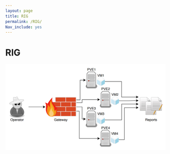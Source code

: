 ```yaml
---
layout: page
title: RIG
permalink: /RIG/
Nav_include: yes
---
```


# RIG

![Diagrams](/images/RIG.png)